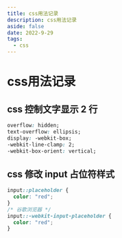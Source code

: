 ```yaml
---
title: css用法记录
description: css用法记录
aside: false
date: 2022-9-29
tags:
  - css
---
```

# css用法记录

## css 控制文字显示 2 行

```css
overflow: hidden;
text-overflow: ellipsis;
display: -webkit-box;
-webkit-line-clamp: 2;
-webkit-box-orient: vertical;
```

## css 修改 input 占位符样式

```css
input::placeholder {
  color: "red";
}
/* 谷歌浏览器 */
input::-webkit-input-placeholder {
  color: "red";
}
```
